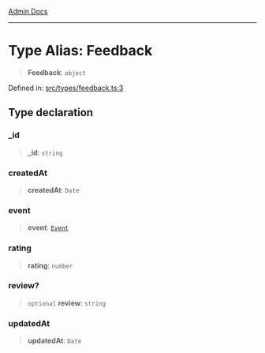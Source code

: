 [Admin Docs](/)

***

# Type Alias: Feedback

> **Feedback**: `object`

Defined in: [src/types/feedback.ts:3](https://github.com/PalisadoesFoundation/talawa-admin/blob/main/src/types/feedback.ts#L3)

## Type declaration

### \_id

> **\_id**: `string`

### createdAt

> **createdAt**: `Date`

### event

> **event**: [`Event`](../../event/type-aliases/Event.md)

### rating

> **rating**: `number`

### review?

> `optional` **review**: `string`

### updatedAt

> **updatedAt**: `Date`
